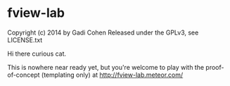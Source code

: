 # fview-lab

Copyright (c) 2014 by Gadi Cohen
Released under the GPLv3, see LICENSE.txt

Hi there curious cat.

This is nowhere near ready yet, but you're welcome to play with the
proof-of-concept (templating only) at http://fview-lab.meteor.com/
